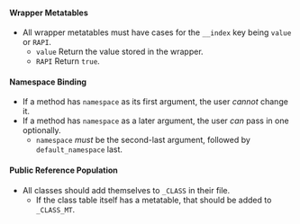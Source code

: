 #### Wrapper Metatables
- All wrapper metatables must have cases for the `__index` key being `value` or `RAPI`.
    - `value`   Return the value stored in the wrapper.
    - `RAPI`    Return `true`.

#### Namespace Binding
- If a method has `namespace` as its first argument, the user *cannot* change it.
- If a method has `namespace` as a later argument, the user *can* pass in one optionally.
    - `namespace` *must* be the second-last argument, followed by `default_namespace` last.

#### Public Reference Population
- All classes should add themselves to `_CLASS` in their file.
    - If the class table itself has a metatable, that should be added to `_CLASS_MT`.